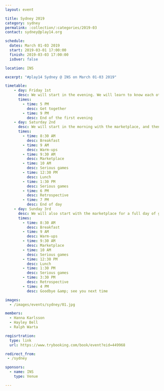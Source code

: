 ```yaml
---
layout: event

title: Sydney 2019
category: sydney
permalink: :collection/:categories/2019-03
contact: sydney@play14.org

schedule:
  dates: March 01-03 2019
  start: 2019-03-01 17:00:00
  finish: 2019-03-03 17:00:00
  isOver: false

location: INS

excerpt: "#play14 Sydney @ INS on March 01-03 2019"

timetable:
    - day: Friday 1st
      desc: We will start in the evening. We will learn to know each other and share a nice dinner all together.
      times:
        - time: 5 PM
          desc: Get together
        - time: 9 PM
          desc: End of the first evening
    - day: Saturday 2nd
      desc: We will start in the morning with the marketplace, and then we will play games all day long.
      times:
        - time: 8:30 AM
          desc: Breakfast
        - time: 9 AM
          desc: Warm-ups
        - time: 9:30 AM
          desc: Marketplace
        - time: 10 AM
          desc: Serious games
        - time: 12:30 PM
          desc: Lunch
        - time: 1:30 PM
          desc: Serious games
        - time: 6 PM
          desc: Retrospective
        - time: 7 PM
          desc: End of day
    - day: Sunday 3rd
      desc: We will also start with the marketplace for a full day of games. Whoever needs to catch a plane can leave earlier.
      times:
        - time: 8:30 AM
          desc: Breakfast
        - time: 9 AM
          desc: Warm-ups
        - time: 9:30 AM
          desc: Marketplace
        - time: 10 AM
          desc: Serious games
        - time: 12:30 PM
          desc: Lunch
        - time: 1:30 PM
          desc: Serious games
        - time: 3:30 PM
          desc: Retrospective
        - time: 4 PM
          desc: Goodbye &amp; see you next time

images:
  - /images/events/sydney/01.jpg

members:
  - Hanna Karlsson
  - Hayley Bell
  - Ralph Warta

regisrtration:
  type: link
  url: https://www.trybooking.com/book/event?eid=449968

redirect_from:
 - /sydney

sponsors:
  - name: INS
    type: Venue

---
```


